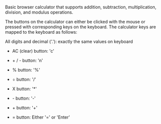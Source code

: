 Basic browser calculator that supports addition, subtraction, multiplication, division, and modulus operations.

The buttons on the calculator can either be clicked with the mouse or pressed with corresponding keys on the keyboard. The calculator keys are mapped to the keyboard as follows:

All digits and decimal ('.'): exactly the same values on keyboard

- AC (clear) button: 	'c'

- \+ / - button:		'n'

- % button:		'%'

- ÷  button:		'/'

- X button:		'*'

- \- button: 		'-'

- \+ button:		'+'

- = button:		Either '=' or 'Enter' 
